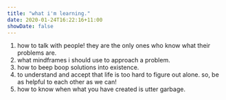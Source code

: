 ```yaml
---
title: "what i'm learning."
date: 2020-01-24T16:22:16+11:00
showDate: false
---
```

1. how to talk with people! they are the only ones who know what their problems are.
2. what mindframes i should use to approach a problem.
3. how to beep boop solutions into existence.
4. to understand and accept that life is too hard to figure out alone. so, be as helpful to each other as we can!
5. how to know when what you have created is utter garbage.